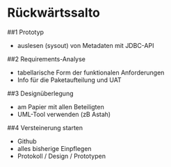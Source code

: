 # Rückwärtssalto
##1 Prototyp

- auslesen (sysout) von Metadaten mit JDBC-API

##2 Requirements-Analyse

- tabellarische Form der funktionalen Anforderungen
- Info für die Paketaufteilung und UAT

##3 Designüberlegung

- am Papier mit allen Beteiligten 
- UML-Tool verwenden (zB Astah)

##4 Versteinerung starten

- Github
- alles bisherige Einpflegen
- Protokoll / Design / Prototypen